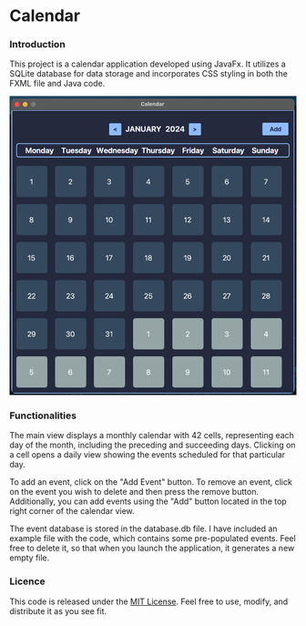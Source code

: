 # Calendar

### Introduction

This project is a calendar application developed using JavaFx. It utilizes a SQLite database for data storage and incorporates CSS styling in both the FXML file and Java code.

<p align="center"><img src="calendar_image.png" alt="Graphical User Interface" width="700" class="center"/></p>

### Functionalities 

The main view displays a monthly calendar with 42 cells, representing each day of the month, including the preceding and succeeding days. Clicking on a cell opens a daily view showing the events scheduled for that particular day.

To add an event, click on the "Add Event" button. To remove an event, click on the event you wish to delete and then press the remove button. Additionally, you can add events using the "Add" button located in the top right corner of the calendar view.

The event database is stored in the database.db file. I have included an example file with the code, which contains some pre-populated events. Feel free to delete it, so that when you launch the application, it generates a new empty file.

### Licence

This code is released under the [MIT License](LICENSE). Feel free to use, modify, and distribute it as you see fit.




